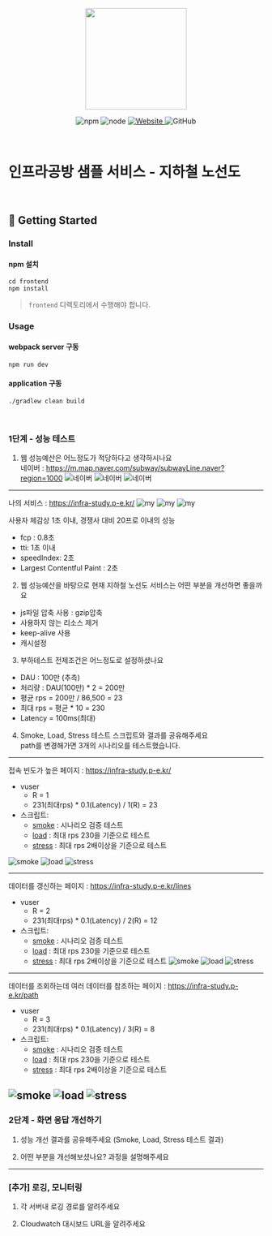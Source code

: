 <p align="center">
    <img width="200px;" src="https://raw.githubusercontent.com/woowacourse/atdd-subway-admin-frontend/master/images/main_logo.png"/>
</p>
<p align="center">
  <img alt="npm" src="https://img.shields.io/badge/npm-%3E%3D%205.5.0-blue">
  <img alt="node" src="https://img.shields.io/badge/node-%3E%3D%209.3.0-blue">
  <a href="https://edu.nextstep.camp/c/R89PYi5H" alt="nextstep atdd">
    <img alt="Website" src="https://img.shields.io/website?url=https%3A%2F%2Fedu.nextstep.camp%2Fc%2FR89PYi5H">
  </a>
  <img alt="GitHub" src="https://img.shields.io/github/license/next-step/atdd-subway-service">
</p>

<br>

# 인프라공방 샘플 서비스 - 지하철 노선도

<br>

## 🚀 Getting Started

### Install
#### npm 설치
```
cd frontend
npm install
```
> `frontend` 디렉토리에서 수행해야 합니다.

### Usage
#### webpack server 구동
```
npm run dev
```
#### application 구동
```
./gradlew clean build
```
<br>


### 1단계 - 성능 테스트
1. 웹 성능예산은 어느정도가 적당하다고 생각하시나요
<br>네이버 : https://m.map.naver.com/subway/subwayLine.naver?region=1000
![네이버](./images/naver_metric.png)
![네이버](./images/naver_optimaztion.png)
![네이버](./images/naver_page_test.png)

----------
나의 서비스 : https://infra-study.p-e.kr/
![my](./images/my_metric.png)
![my](./images/my_optimization.png)
![my](./images/my_page_test.png)


사용자 체감상 1초 이내, 경쟁사 대비 20프로 이내의 성능
* fcp : 0.8초
* tti: 1초 이내
* speedIndex: 2초
* Largest Contentful Paint : 2초


2. 웹 성능예산을 바탕으로 현재 지하철 노선도 서비스는 어떤 부분을 개선하면 좋을까요 
* js파일 압축 사용 : gzip압축 
* 사용하지 않는 리소스 제거 
* keep-alive 사용
* 캐시설정

3. 부하테스트 전제조건은 어느정도로 설정하셨나요
* DAU : 100만  (추측)
* 처리량 : DAU(100만) * 2  = 200만
* 평균 rps = 200만 / 86,500  = 23
* 최대 rps = 평균 * 10 = 230
* Latency = 100ms(최대)

  
4. Smoke, Load, Stress 테스트 스크립트와 결과를 공유해주세요
<br> path를 변경해가면 3개의 시나리오를 테스트했습니다.

-------
접속 빈도가 높은 페이지 : https://infra-study.p-e.kr/

* vuser
  * R = 1
  * 231(최대rps) * 0.1(Latency) / 1(R) = 23
* 스크립트:
  * [smoke](./step1/main/smoke.js) : 시나리오 검증 테스트
  * [load](./step1/main/load.js) : 최대 rps 230을 기준으로 테스트
  * [stress](./step1/main/stress.js) : 최대 rps 2배이상을 기준으로 테스트

![smoke](./step1/main/1_smoke_test.png)
![load](./step1/main/1_load_test.png)
![stress](./step1/main/1_stress_test.png)

-------
데이터를 갱신하는 페이지 : https://infra-study.p-e.kr/lines

* vuser
  * R = 2
  * 231(최대rps) * 0.1(Latency) / 2(R) = 12
* 스크립트:
  * [smoke](./step1/lines/smoke.js) : 시나리오 검증 테스트
  * [load](./step1/lines/load.js) : 최대 rps 230을 기준으로 테스트
  * [stress](./step1/lines/stress.js) : 최대 rps 2배이상을 기준으로 테스트
![smoke](./step1/lines/smoke_test.png)
![load](./step1/lines/load_test.png)
![stress](./step1/lines/stress_test.png)

-------
데이터를 조회하는데 여러 데이터를 참조하는 페이지 : https://infra-study.p-e.kr/path

* vuser
  * R = 3
  * 231(최대rps) * 0.1(Latency) / 3(R) = 8
* 스크립트:
  * [smoke](./step1/path/smoke.js) : 시나리오 검증 테스트
  * [load](./step1/path/load.js) : 최대 rps 230을 기준으로 테스트
  * [stress](./step1/path/stress.js) : 최대 rps 2배이상을 기준으로 테스트

![smoke](./step1/path/smoke_test.png)
![load](./step1/path/load_test.png)
![stress](./step1/path/stress_test.png)
---

### 2단계 - 화면 응답 개선하기
1. 성능 개선 결과를 공유해주세요 (Smoke, Load, Stress 테스트 결과)

2. 어떤 부분을 개선해보셨나요? 과정을 설명해주세요

---

### [추가] 로깅, 모니터링
1. 각 서버내 로깅 경로를 알려주세요

2. Cloudwatch 대시보드 URL을 알려주세요
